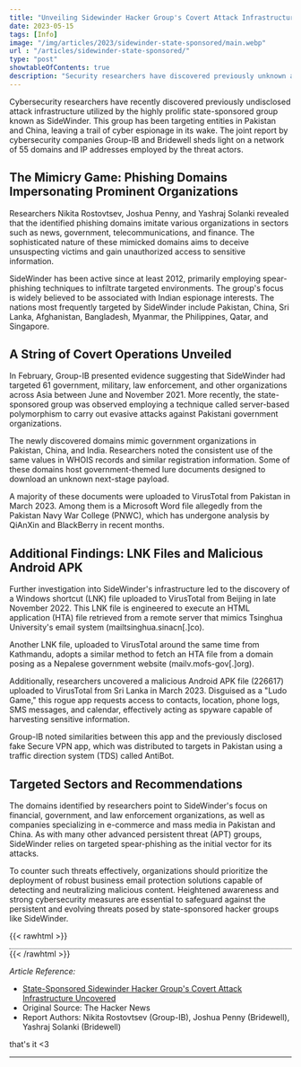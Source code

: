 ```yaml
---
title: "Unveiling Sidewinder Hacker Group's Covert Attack Infrastructure"
date: 2023-05-15
tags: [Info]
image: "/img/articles/2023/sidewinder-state-sponsored/main.webp"
url : "/articles/sidewinder-state-sponsored/"
type: "post"
showtableOfContents: true
description: "Security researchers have discovered previously unknown attack infrastructure that SideWinder used to attack targets in China and Pakistan."
---
```


Cybersecurity researchers have recently discovered previously undisclosed attack infrastructure utilized by the highly prolific state-sponsored group known as SideWinder. This group has been targeting entities in Pakistan and China, leaving a trail of cyber espionage in its wake. The joint report by cybersecurity companies Group-IB and Bridewell sheds light on a network of 55 domains and IP addresses employed by the threat actors.

## The Mimicry Game: Phishing Domains Impersonating Prominent Organizations

Researchers Nikita Rostovtsev, Joshua Penny, and Yashraj Solanki revealed that the identified phishing domains imitate various organizations in sectors such as news, government, telecommunications, and finance. The sophisticated nature of these mimicked domains aims to deceive unsuspecting victims and gain unauthorized access to sensitive information.

SideWinder has been active since at least 2012, primarily employing spear-phishing techniques to infiltrate targeted environments. The group's focus is widely believed to be associated with Indian espionage interests. The nations most frequently targeted by SideWinder include Pakistan, China, Sri Lanka, Afghanistan, Bangladesh, Myanmar, the Philippines, Qatar, and Singapore.

## A String of Covert Operations Unveiled

In February, Group-IB presented evidence suggesting that SideWinder had targeted 61 government, military, law enforcement, and other organizations across Asia between June and November 2021. More recently, the state-sponsored group was observed employing a technique called server-based polymorphism to carry out evasive attacks against Pakistani government organizations.

The newly discovered domains mimic government organizations in Pakistan, China, and India. Researchers noted the consistent use of the same values in WHOIS records and similar registration information. Some of these domains host government-themed lure documents designed to download an unknown next-stage payload.

A majority of these documents were uploaded to VirusTotal from Pakistan in March 2023. Among them is a Microsoft Word file allegedly from the Pakistan Navy War College (PNWC), which has undergone analysis by QiAnXin and BlackBerry in recent months.

## Additional Findings: LNK Files and Malicious Android APK

Further investigation into SideWinder's infrastructure led to the discovery of a Windows shortcut (LNK) file uploaded to VirusTotal from Beijing in late November 2022. This LNK file is engineered to execute an HTML application (HTA) file retrieved from a remote server that mimics Tsinghua University's email system (mailtsinghua.sinacn[.]co).

Another LNK file, uploaded to VirusTotal around the same time from Kathmandu, adopts a similar method to fetch an HTA file from a domain posing as a Nepalese government website (mailv.mofs-gov[.]org).

Additionally, researchers uncovered a malicious Android APK file (226617) uploaded to VirusTotal from Sri Lanka in March 2023. Disguised as a "Ludo Game," this rogue app requests access to contacts, location, phone logs, SMS messages, and calendar, effectively acting as spyware capable of harvesting sensitive information.

Group-IB noted similarities between this app and the previously disclosed fake Secure VPN app, which was distributed to targets in Pakistan using a traffic direction system (TDS) called AntiBot.

## Targeted Sectors and Recommendations

The domains identified by researchers point to SideWinder's focus on financial, government, and law enforcement organizations, as well as companies specializing in e-commerce and mass media in Pakistan and China. As with many other advanced persistent threat (APT) groups, SideWinder relies on targeted spear-phishing as the initial vector for its attacks.

To counter such threats effectively, organizations should prioritize the deployment of robust business email protection solutions capable of detecting and neutralizing malicious content. Heightened awareness and strong cybersecurity measures are essential to safeguard against the persistent and evolving threats posed by state-sponsored hacker groups like SideWinder.

{{< rawhtml >}}
<div style=" border-top: 1px dotted;" class="dotted-line"></div>
{{< /rawhtml >}}

*Article Reference:*
- [State-Sponsored Sidewinder Hacker Group's Covert Attack Infrastructure Uncovered](https://example.com/article)
- Original Source: The Hacker News
- Report Authors: Nikita Rostovtsev (Group-IB), Joshua Penny (Bridewell), Yashraj Solanki (Bridewell)

that's it <3

---

  